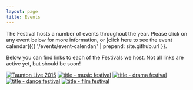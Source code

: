 ```yaml
---
layout: page
title: Events
---
```


The Festival hosts a number of events throughout the year. Please click on any event below for more information, or [click here to see the event calendar]({{ '/events/event-calendar/' | prepend: site.github.url }}.

Below you can find links to each of the Festivals we host. Not all links are active yet, but should be soon!

<a href="{{ '/events/taunton-live-2015/' | prepend: site.github.url }}"><img src="{{ '/wp-content/uploads/2015/05/Taunton-Live-Logo_2C_web_sized.png' | prepend: site.github.url }}" alt="Taunton Live 2015" class="alignleft size-full wp-image-1152" /></a>
<a href="{{ '/events/music-festival' | prepend: site.github.url }}"><img src="{{ '/wp-content/uploads/2014/02/title-music-festival.png' | prepend: site.github.url }}" alt="title - music festival" class="alignleft size-full wp-image-607" /></a>
<a href="{{ '/events/drama-festival' | prepend: site.github.url }}"><img src="{{ '/wp-content/uploads/2014/02/title-drama-festival.png' | prepend: site.github.url }}" alt="title - drama festival" class="alignleft size-full wp-image-610" srcset="{{ '/wp-content/uploads/2014/02/title-drama-festival-300x60.png 300w, http://www.tauntonfestival.org.uk/wp-content/uploads/2014/02/title-drama-festival.png 591w' | prepend: site.github.url }}" sizes="(max-width: 591px) 100vw, 591px" /></a>
<a href="{{ '/events/dance-festival' | prepend: site.github.url }}"><img src="{{ '/wp-content/uploads/2014/02/title-dance-festival.png' | prepend: site.github.url }}" alt="title - dance festival" class="alignleft size-full wp-image-609" srcset="{{ '/wp-content/uploads/2014/02/title-dance-festival-5x1.png 5w, http://www.tauntonfestival.org.uk/wp-content/uploads/2014/02/title-dance-festival.png 591w' | prepend: site.github.url }}" sizes="(max-width: 591px) 100vw, 591px" /></a>
<a href="{{ '/events/film-festival/' | prepend: site.github.url }}" title="Film Festival"><img src="{{ '/wp-content/uploads/2014/02/title-film-festival.png' | prepend: site.github.url }}" alt="title - film festival" class="alignleft size-full wp-image-606" srcset="{{ '/wp-content/uploads/2014/02/title-film-festival-5x1.png 5w, http://www.tauntonfestival.org.uk/wp-content/uploads/2014/02/title-film-festival.png 591w' | prepend: site.github.url }}" sizes="(max-width: 591px) 100vw, 591px" /></a>